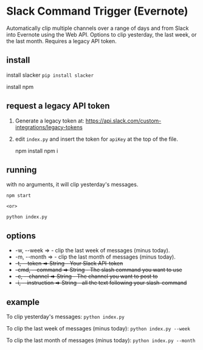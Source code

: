 # Slack Command Trigger (Evernote)

Automatically clip multiple channels over a range of days and from Slack into Evernote using the Web API. Options to clip yesterday, the last week, or the last month. Requires a legacy API token.

## install
	
install slacker
`pip install slacker`

install npm

## request a legacy API token
1. Generate a legacy token at: https://api.slack.com/custom-integrations/legacy-tokens
2. edit `index.py` and insert the token for `apiKey` at the top of the file.

    npm install
    <or>
    npm i

## running
with no arguments, it will clip yesterday's messages.

    npm start

    <or>
    
    python index.py



## options

* -w, --week =>  - clip the last week of messages (minus today).
* -m, --month =>  - clip the last month of messages (minus today).
* ~~-t, --token => String - Your Slack API-token~~
* ~~-cmd, --command => String - The slash command you want to use~~
* ~~-c, --channel => String - The channel you want to post to~~
* ~~-i, --instruction => String - all the text following your slash-command~~

## example
To clip yesterday's messages:
`python index.py`

To clip the last week of messages (minus today):
`python index.py --week`

To clip the last month of messages (minus today):
`python index.py --month`
